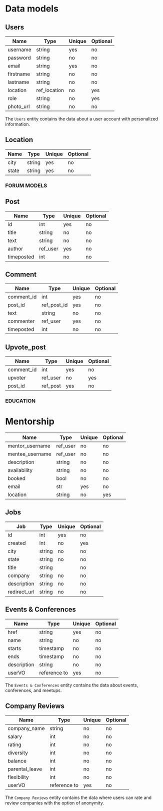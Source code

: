 # Data models

## Users

| Name      | Type         | Unique | Optional |
| --------- | ------------ | ------ | -------- |
| username  | string       | yes    | no       |
| password  | string       | no     | no       |
| email     | string       | yes    | no       |
| firstname | string       | no     | no       |
| lastname  | string       | no     | no       |
| location  | ref_location | no     | yes      |
| role      | string       | no     | yes      |
| photo_url | string       | no     | no       |

The `Users` entity contains the data about a user account
with personalized information.

## Location

| Name  | Type   | Unique | Optional |
| ----- | ------ | ------ | -------- |
| city  | string | yes    | no       |
| state | string | yes    | no       |

### FORUM MODELS

## Post

| Name       | Type     | Unique | Optional |
| ---------- | -------- | ------ | -------- |
| id         | int      | yes    | no       |
| title      | string   | no     | no       |
| text       | string   | no     | no       |
| author     | ref_user | yes    | no       |
| timeposted | int      | no     | no       |

## Comment

| Name       | Type        | Unique | Optional |
| ---------- | ----------- | ------ | -------- |
| comment_id | int         | yes    | no       |
| post_id    | ref_post_id | yes    | no       |
| text       | string      | no     | no       |
| commenter  | ref_user    | yes    | no       |
| timeposted | int         | no     | no       |

## Upvote_post

| Name       | Type     | Unique | Optional |
| ---------- | -------- | ------ | -------- |
| comment_id | int      | yes    | no       |
| upvoter    | ref_user | no     | yes      |
| post_id    | ref_post | yes    | no       |

### EDUCATION

# Mentorship

| Name            | Type     | Unique | Optional |
| --------------- | -------- | ------ | -------- |
| mentor_username | ref_user | no     | no       |
| mentee_username | ref_user | no     | no       |
| description     | string   | no     | no       |
| availability    | string   | no     | no       |
| booked          | bool     | no     | no       |
| email           | str      | yes    | no       |
| location        | string   | no     | yes      |

## Jobs

| Job          | Type   | Unique | Optional |
| ------------ | ------ | ------ | -------- |
| id           | int    | yes    | no       |
| created      | int    | no     | yes      |
| city         | string | no     | no       |
| state        | string | no     | no       |
| title        | string |        | no       |
| company      | string | no     | no       |
| description  | string | no     | no       |
| redirect_url | string | no     | no       |

## Events & Conferences

| Name        | Type         | Unique | Optional |
| ----------- | ------------ | ------ | -------- |
| href        | string       | yes    | no       |
| name        | string       | no     | no       |
| starts      | timestamp    | no     | no       |
| ends        | timestamp    | no     | no       |
| description | string       | no     | no       |
| userVO      | reference to | yes    | no       |

The `Events & Conferences` entity contains the data about events, conferences, and meetups.

## Company Reviews

| Name           | Type         | Unique | Optional |
| -------------- | ------------ | ------ | -------- |
| company_name   | string       | no     | no       |
| salary         | int          | no     | no       |
| rating         | int          | no     | no       |
| diversity      | int          | no     | no       |
| balance        | int          | no     | no       |
| parental_leave | int          | no     | no       |
| flexibility    | int          | no     | no       |
| userVO         | reference to | yes    | no       |

The `Company Reviews` entity contains the data where users can rate and review companies with the option of anonymity.
